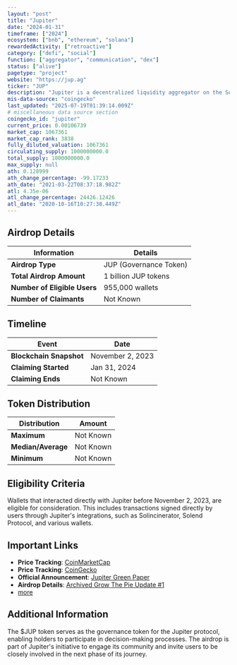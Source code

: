 ```yaml
---
layout: "post"
title: "Jupiter"
date: "2024-01-31"
timeframe: ["2024"]
ecosystem: ["bnb", "ethereum", "solana"]
rewardedActivity: ["retroactive"]
category: ["defi", "social"]
function: ["aggregator", "communication", "dex"]
status: ["alive"]
pagetype: "project"
website: "https://jup.ag"
ticker: "JUP"
description: "Jupiter is a decentralized liquidity aggregator on the Solana blockchain, offering seamless token swaps, limit orders, and dollar-cost averaging strategies."
mis-data-source: "coingecko"
last_updated: "2025-07-19T01:39:14.009Z"
# miscellaneous data source section
coingecko_id: "jupiter"
current_price: 0.00106739
market_cap: 1067361
market_cap_rank: 3838
fully_diluted_valuation: 1067361
circulating_supply: 1000000000.0
total_supply: 1000000000.0
max_supply: null
ath: 0.128999
ath_change_percentage: -99.17233
ath_date: "2021-03-22T08:37:18.982Z"
atl: 4.35e-06
atl_change_percentage: 24426.12426
atl_date: "2020-10-16T10:27:38.449Z"
---
```


## Airdrop Details

| Information                  | Details                |
| ---------------------------- | ---------------------- |
| **Airdrop Type**             | JUP (Governance Token) |
| **Total Airdrop Amount**     | 1 billion JUP tokens   |
| **Number of Eligible Users** | 955,000 wallets        |
| **Number of Claimants**      | Not Known              |

## Timeline

| Event                   | Date             |
| ----------------------- | ---------------- |
| **Blockchain Snapshot** | November 2, 2023 |
| **Claiming Started**    | Jan 31, 2024     |
| **Claiming Ends**       | Not Known        |

## Token Distribution

| Distribution       | Amount    |
| ------------------ | --------- |
| **Maximum**        | Not Known |
| **Median/Average** | Not Known |
| **Minimum**        | Not Known |

## Eligibility Criteria

Wallets that interacted directly with Jupiter before November 2, 2023, are eligible for consideration. This includes transactions signed directly by users through Jupiter's integrations, such as Solincinerator, Solend Protocol, and various wallets.

## Important Links

- **Price Tracking**: [CoinMarketCap](https://coinmarketcap.com/currencies/jupiter)
- **Price Tracking**: [CoinGecko](https://www.coingecko.com/en/coins/jupiter)
- **Official Announcement**: [Jupiter Green Paper](https://web.archive.org/web/20231106152745/https://station.jup.ag/blog/green-paper)
- **Airdrop Details**: [Archived Grow The Pie Update #1](https://www.jupresear.ch/t/archived-grow-the-pie-update-1/21720)
- [more](https://web.archive.org/web/20240209030755/https://station.jup.ag/blog)

## Additional Information

The $JUP token serves as the governance token for the Jupiter protocol, enabling holders to participate in decision-making processes. The airdrop is part of Jupiter's initiative to engage its community and invite users to be closely involved in the next phase of its journey.